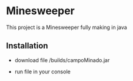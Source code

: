 # Minesweeper

This project is a Minesweeper fully making in java




## Installation

- download file /builds/campoMinado.jar

- run file in your console
